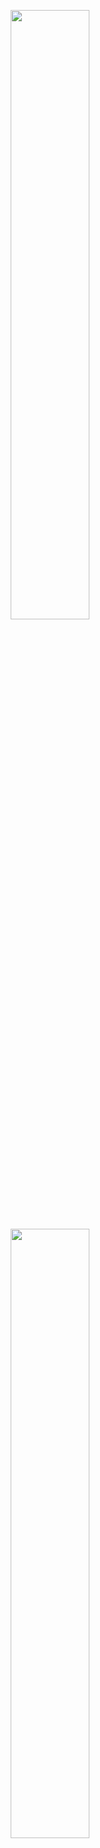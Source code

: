 <p align="center">
  <img height="50%" width="auto" src ="https://github-readme-stats.vercel.app/api?username=Louaq&show_icons=true&count_private=true&theme=darcula&hide_border=true&hide=issues,contribs&bg_color=00000000">
  <img height="50%" width="auto" src ="https://github-readme-stats.vercel.app/api/top-langs/?username=Louaq&layout=compact&hide_border=true&theme=darcula&bg_color=00000000&langs_count=6&hide=jupyter%20notebook,tex,css,php&exclude_repo=Pacman-AI">
  <br>
  <br>
</p>



<h1 align='center'> Hi! :wave:</h1>
<p align='center'>
I'm Louaq.
</p>
<p align='center'>For enquiries, reach out @ yang_syy@qq.com or over on <a href="https://shokop.netlify.app/">Website</a>.</p>

<h1 align='center'><i>Stay here!</i></h1>




